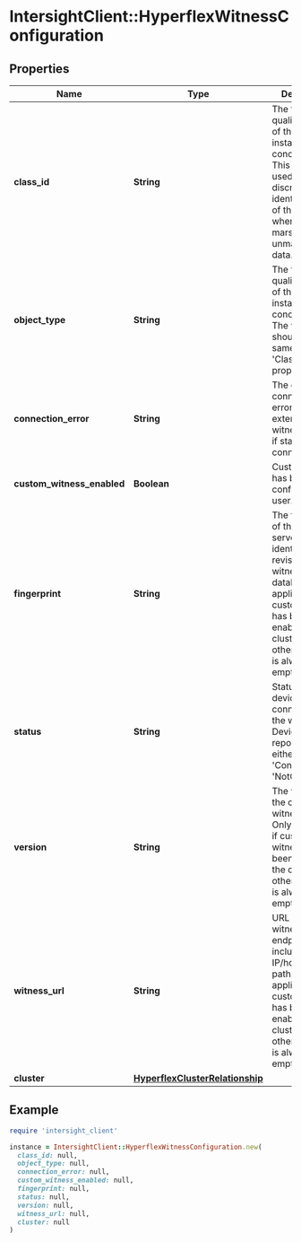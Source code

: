 # IntersightClient::HyperflexWitnessConfiguration

## Properties

| Name | Type | Description | Notes |
| ---- | ---- | ----------- | ----- |
| **class_id** | **String** | The fully-qualified name of the instantiated, concrete type. This property is used as a discriminator to identify the type of the payload when marshaling and unmarshaling data. | [default to &#39;hyperflex.WitnessConfiguration&#39;] |
| **object_type** | **String** | The fully-qualified name of the instantiated, concrete type. The value should be the same as the &#39;ClassId&#39; property. | [default to &#39;hyperflex.WitnessConfiguration&#39;] |
| **connection_error** | **String** | The detailed connection error to the external witness. Empty if status is connected. | [optional] |
| **custom_witness_enabled** | **Boolean** | Custom witness has been configured by user. | [optional] |
| **fingerprint** | **String** | The fingerprint of the witness server, identifies the revision of the witness servers database. Only applicable if custom witness has been enabled in the cluster, otherwise value is always empty. | [optional] |
| **status** | **String** | Status of the devices connection to the witness. Device will report status as either &#39;Connected&#39; or &#39;NotConnected&#39;. | [optional] |
| **version** | **String** | The version of the custom witness server. Only applicable if custom witness has been enabled in the cluster, otherwise value is always empty. | [optional] |
| **witness_url** | **String** | URL of the witness endpoint, including IP/host and path. Only applicable if custom witness has been enabled in the cluster, otherwise value is always empty. | [optional] |
| **cluster** | [**HyperflexClusterRelationship**](HyperflexClusterRelationship.md) |  | [optional] |

## Example

```ruby
require 'intersight_client'

instance = IntersightClient::HyperflexWitnessConfiguration.new(
  class_id: null,
  object_type: null,
  connection_error: null,
  custom_witness_enabled: null,
  fingerprint: null,
  status: null,
  version: null,
  witness_url: null,
  cluster: null
)
```

